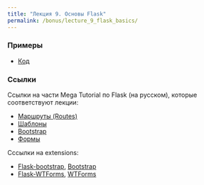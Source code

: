 ```yaml
---
title: "Лекция 9. Основы Flask"
permalink: /bonus/lecture_9_flask_basics/
---
```



### Примеры

* [Код](https://github.com/pyneng/pyneng-online-bonus/tree/master/examples/09_flask_basics)


### Ссылки

Ссылки на части Mega Tutorial по Flask (на русском), которые соответствуют лекции:

* [Маршруты (Routes)](https://habrahabr.ru/post/346306/)
* [Шаблоны](https://habrahabr.ru/post/346340/)
* [Bootstrap](https://habrahabr.ru/post/349060/)
* [Формы](https://habrahabr.ru/post/346342/)


Сссылки на extensions:

* [Flask-bootstrap](http://pythonhosted.org/Flask-Bootstrap/index.html), [Bootstrap](http://getbootstrap.com/)
* [Flask-WTForms](http://flask-wtf.readthedocs.io/en/stable/index.html#), [WTForms](https://wtforms.readthedocs.io/en/stable/)

